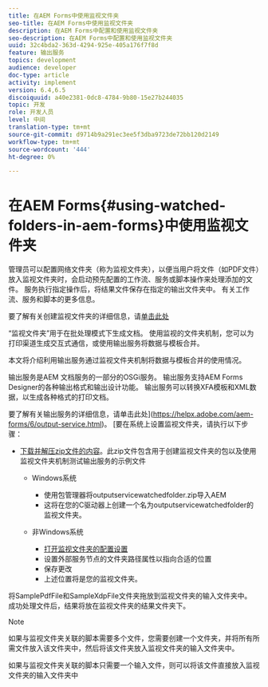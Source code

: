 ```yaml
---
title: 在AEM Forms中使用监视文件夹
seo-title: 在AEM Forms中使用监视文件夹
description: 在AEM Forms中配置和使用监视文件夹
seo-description: 在AEM Forms中配置和使用监视文件夹
uuid: 32c4bda2-363d-4294-925e-405a176f7f8d
feature: 输出服务
topics: development
audience: developer
doc-type: article
activity: implement
version: 6.4,6.5
discoiquuid: a40e2381-0dc8-4784-9b80-15e27b244035
topic: 开发
role: 开发人员
level: 中间
translation-type: tm+mt
source-git-commit: d9714b9a291ec3ee5f3dba9723de72bb120d2149
workflow-type: tm+mt
source-wordcount: '444'
ht-degree: 0%

---
```



# 在AEM Forms{#using-watched-folders-in-aem-forms}中使用监视文件夹

管理员可以配置网络文件夹（称为监视文件夹），以便当用户将文件（如PDF文件）放入监视文件夹时，会启动预先配置的工作流、服务或脚本操作来处理添加的文件。 服务执行指定操作后，将结果文件保存在指定的输出文件夹中。 有关工作流、服务和脚本的更多信息。

要了解有关创建监视文件夹的详细信息，请[单击此处](https://helpx.adobe.com/experience-manager/6-4/forms/using/Creating-Configure-watched-folder.html)

“监视文件夹”用于在批处理模式下生成文档。 使用监视的文件夹机制，您可以为打印渠道生成交互式通信，或使用输出服务将数据与模板合并。

本文将介绍利用输出服务通过监视文件夹机制将数据与模板合并的使用情况。

输出服务是AEM 文档服务的一部分的OSGi服务。 输出服务支持AEM Forms Designer的各种输出格式和输出设计功能。 输出服务可以转换XFA模板和XML数据，以生成各种格式的打印文档。

要了解有关输出服务的详细信息，请单击此处](https://helpx.adobe.com/aem-forms/6/output-service.html)。
[要在系统上设置监视文件夹，请执行以下步骤：
* [下载并解压zip文件的内容](assets/outputservicewatchedfolderkt.zip)。此zip文件包含用于创建监视文件夹的包以及使用监视文件夹机制测试输出服务的示例文件
   * Windows系统

      * 使用包管理器将outputservicewatchedfolder.zip导入AEM
      * 这将在您的C驱动器上创建一个名为outputservicewatchedfolder的监视文件夹。
   * 非Windows系统
      * [打开监视文件夹的配置设置](http://localhost:4502/crx/de/index.jsp#/etc/fd/watchfolder/config/outputservice)
      * 设置外部服务节点的文件夹路径属性以指向合适的位置
      * 保存更改
      * 上述位置将是您的监视文件夹。

将SamplePdfFile和SampleXdpFile文件夹拖放到监视文件夹的输入文件夹中。 成功处理文件后，结果将放在监视文件夹的结果文件夹下。


>[!NOTE]
>
>如果与监视文件夹关联的脚本需要多个文件，您需要创建一个文件夹，并将所有所需文件放入该文件夹中，然后将该文件夹放入监视文件夹的输入文件夹中。
>
>如果与监视文件夹关联的脚本只需要一个输入文件，则可以将该文件直接放入监视文件夹的输入文件夹中

